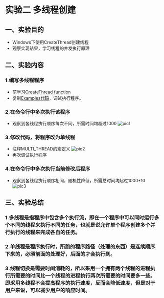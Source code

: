# 实验二 多线程创建

## 一、实验目的
* Windows下使用CreateThread创建线程  
* 观察实现结果，学习线程的并发执行原理  

## 二、实验内容
### 1.编写多线程程序
* 前学习[CreateThread function](https://docs.microsoft.com/en-us/windows/win32/api/processthreadsapi/nf-processthreadsapi-createthread)   
* 复制[Examples代码](https://docs.microsoft.com/zh-cn/windows/win32/procthread/creating-threads)，调试执行程序。  
### 2.在命令行中多次执行该程序
* 观察到各线程执行顺序每次不同，所需时间均超过1000
![pic1](pic/多线程1.png)

### 3.修改代码，将程序改为单线程
* 注释MULTI_THREAD的宏定义
![pic2](pic/改为单线程.png)
* 再次调试执行程序

### 4.在命令行中多次执行当前修改后程序
* 观察到各线程执行顺序相同，随机性降低，所需总时间均超过1000*10
![pic3](pic/单线程1.png)

## 三、实验总结
### 1.多线程是指程序中包含多个执行流，即在一个程序中可以同时运行多个不同的线程来执行不同的任务，也就是说允许单个程序创建多个并行执行的线程来完成各自的任务。

### 2.单线程是程序执行时，所跑的程序路径（处理的东西）是连续顺序下来的，必须前面的处理好，后面的才会执行到。

### 3.线程切换是需要时间消耗的，所以采用一个拥有两个线程的进程执行所需要的时间比一个线程的进程执行两次所需要的时间要多一些。即采用多线程不会提高程序的执行速度，反而会降低速度，但是对于用户来说，可以减少用户的响应时间。